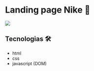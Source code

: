 # Landing page Nike 👟

![](./assets/images/apresentacao.gif)

## Tecnologias 🛠️
- html
- css
- javascript (DOM)